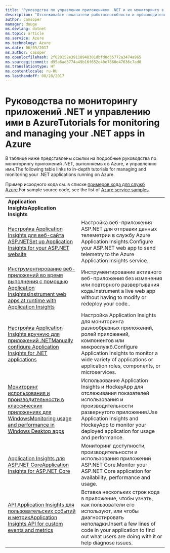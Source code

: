 ```yaml
---
title: "Руководства по управлению приложениями .NET и их мониторингу в Azure"
description: "Отслеживайте показатели работоспособности и производительности приложения .NET, выполняемого в Azure, и инструментируйте средства телеметрии, чтобы сохранять сведения о том, как используется приложение."
author: camsoper
manager: douge
ms.devlang: dotnet
ms.topic: article
ms.service: Azure
ms.technology: Azure
ms.date: 06/09/2017
ms.author: casoper
ms.openlocfilehash: 2f020152e39110948301dbfd0d35772a3474a965
ms.sourcegitcommit: d95a6ad3774a49b16f652e40e7860e47636c7ad0
ms.translationtype: HT
ms.contentlocale: ru-RU
ms.lasthandoff: 08/28/2017
---
```

# <a name="tutorials-for-monitoring-and-managing-your-net-apps-in-azure"></a><span data-ttu-id="93ad8-103">Руководства по мониторингу приложений .NET и управлению ими в Azure</span><span class="sxs-lookup"><span data-stu-id="93ad8-103">Tutorials for monitoring and managing your .NET apps in Azure</span></span>

<span data-ttu-id="93ad8-104">В таблице ниже представлены ссылки на подробные руководства по мониторингу приложений .NET, выполняемых в Azure, и управлению ими.</span><span class="sxs-lookup"><span data-stu-id="93ad8-104">The following table links to in-depth tutorials for managing and monitoring your .NET applications running on Azure.</span></span> 

<span data-ttu-id="93ad8-105">Пример исходного кода см. в списке [примеров кода для служб Azure](https://azure.microsoft.com/resources/samples/?platform=dotnet).</span><span class="sxs-lookup"><span data-stu-id="93ad8-105">For sample source code, see the list of [Azure service samples](https://azure.microsoft.com/resources/samples/?platform=dotnet).</span></span>

| | |
|---|---|
| <span data-ttu-id="93ad8-106">**Application Insights**</span><span class="sxs-lookup"><span data-stu-id="93ad8-106">**Application Insights**</span></span> ||
| <span data-ttu-id="93ad8-107">[Настройка Application Insights для веб-сайта ASP.NET][1]</span><span class="sxs-lookup"><span data-stu-id="93ad8-107">[Set up Application Insights for your ASP.NET website][1]</span></span> | <span data-ttu-id="93ad8-108">Настройка веб-приложения ASP.NET для отправки данных телеметрии в службу Azure Application Insights.</span><span class="sxs-lookup"><span data-stu-id="93ad8-108">Configure your ASP.NET web app to send telemetry to the Azure Application Insights service.</span></span> | 
| <span data-ttu-id="93ad8-109">[Инструментирование веб-приложений во время выполнения с помощью Application Insightss][2]</span><span class="sxs-lookup"><span data-stu-id="93ad8-109">[Instrument web apps at runtime with Application Insights][2]</span></span> | <span data-ttu-id="93ad8-110">Инструментирование активного веб-приложения без изменения или повторного развертывания кода.</span><span class="sxs-lookup"><span data-stu-id="93ad8-110">Instrument a live web app without having to modify or redeploy your code..</span></span> | 
| <span data-ttu-id="93ad8-111">[Настройка Application Insights вручную для приложений .NET][3]</span><span class="sxs-lookup"><span data-stu-id="93ad8-111">[Manually configure Application Insights for .NET applications][3]</span></span> | <span data-ttu-id="93ad8-112">Настройка Application Insights для мониторинга разнообразных приложений, ролей приложений, компонентов или микрослужб.</span><span class="sxs-lookup"><span data-stu-id="93ad8-112">Configure Application Insights to monitor a wide variety of applications or application roles, components, or microservices.</span></span> | 
| <span data-ttu-id="93ad8-113">[Мониторинг использования и производительности в классических приложениях для Windows][4]</span><span class="sxs-lookup"><span data-stu-id="93ad8-113">[Monitoring usage and performance in Windows Desktop apps][4]</span></span> | <span data-ttu-id="93ad8-114">Использование Application Insights и HockeyApp для отслеживания показателей использования и производительности развернутого приложения.</span><span class="sxs-lookup"><span data-stu-id="93ad8-114">Use Application Insights and HockeyApp to monitor your deployed application for usage and performance.</span></span> | 
| <span data-ttu-id="93ad8-115">[Application Insights для ASP.NET Core][5]</span><span class="sxs-lookup"><span data-stu-id="93ad8-115">[Application Insights for ASP.NET Core][5]</span></span> | <span data-ttu-id="93ad8-116">Мониторинг доступности, производительности и использования приложений ASP.NET Core.</span><span class="sxs-lookup"><span data-stu-id="93ad8-116">Monitor your ASP.NET Core application for availability, performance and usage.</span></span> | 
| <span data-ttu-id="93ad8-117">[API Application Insights для пользовательских событий и метрик][6]</span><span class="sxs-lookup"><span data-stu-id="93ad8-117">[Application Insights API for custom events and metrics][6]</span></span> | <span data-ttu-id="93ad8-118">Вставка нескольких строк кода в приложение, чтобы узнать, как пользователи его используют, или чтобы диагностировать неполадки.</span><span class="sxs-lookup"><span data-stu-id="93ad8-118">Insert a few lines of code in your application to find out what users are doing with it or help diagnose issues.</span></span> | 


[1]: /azure/application-insights/app-insights-asp-net
[2]: /azure/application-insights/app-insights-monitor-performance-live-website-now
[3]: /azure/application-insights/app-insights-windows-services
[4]: /azure/application-insights/app-insights-windows-desktop
[5]: /azure/application-insights/app-insights-asp-net-core
[6]: /azure/application-insights/app-insights-api-custom-events-metrics
